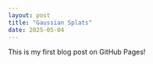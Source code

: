 ```yaml
---
layout: post
title: "Gaussian Splats"
date: 2025-05-04
---
```


This is my first blog post on GitHub Pages!
